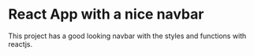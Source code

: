 # React App with a nice navbar

This project has a good looking navbar with the styles and functions with reactjs.